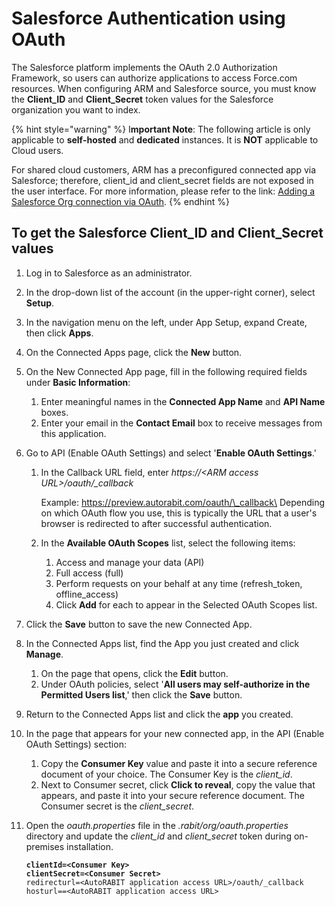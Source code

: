 # Salesforce Authentication using OAuth

The Salesforce platform implements the OAuth 2.0 Authorization Framework, so users can authorize applications to access Force.com resources. When configuring ARM and Salesforce source, you must know the **Client\_ID** and **Client\_Secret** token values for the Salesforce organization you want to index.&#x20;

{% hint style="warning" %}
I**mportant Note**: The following article is only applicable to **self-hosted** and **dedicated** instances. It is **NOT** applicable to Cloud users.

For shared cloud customers, ARM has a preconfigured connected app via Salesforce; therefore, client\_id and client\_secret fields are not exposed in the user interface. For more information, please refer to the link: [Adding a Salesforce Org connection via OAuth](https://knowledgebase.autorabit.com/arm/docs/salesforce-org).
{% endhint %}

## To get the Salesforce Client\_ID and Client\_Secret values

1. Log in to Salesforce as an administrator.
2. In the drop-down list of the account (in the upper-right corner), select **Setup**.
3. In the navigation menu on the left, under App Setup, expand Create, then click **Apps**.
4. On the Connected Apps page, click the **New** button.
5. On the New Connected App page, fill in the following required fields under **Basic Information**:&#x20;
   1. Enter meaningful names in the **Connected App Name** and **API Name** boxes.&#x20;
   2. Enter your email in the **Contact Email** box to receive messages from this application.
6. Go to API (Enable OAuth Settings) and select '**Enable OAuth Settings**.'&#x20;
   1.  In the Callback URL field, enter _https://\<ARM access URL>/oauth/\_callback_&#x20;

       Example: https://preview.autorabit.com/oauth/\_callback\
       Depending on which OAuth flow you use, this is typically the URL that a user's browser is redirected to after successful authentication.
   2. In the **Available OAuth Scopes** list, select the following items:&#x20;
      1. Access and manage your data (API)&#x20;
      2. Full access (full)&#x20;
      3. Perform requests on your behalf at any time (refresh\_token, offline\_access)&#x20;
      4. Click **Add** for each to appear in the Selected OAuth Scopes list.
7. Click the **Save** button to save the new Connected App.
8. In the Connected Apps list, find the App you just created and click **Manage**.&#x20;
   1. On the page that opens, click the **Edit** button.&#x20;
   2. Under OAuth policies, select '**All users may self-authorize in the Permitted Users list**,' then click the **Save** button.
9. Return to the Connected Apps list and click the **app** you created.
10. In the page that appears for your new connected app, in the API (Enable OAuth Settings) section:
    1. Copy the **Consumer Key** value and paste it into a secure reference document of your choice. The Consumer Key is the _client\_id_.&#x20;
    2. Next to Consumer secret, click **Click to reveal**, copy the value that appears, and paste it into your secure reference document. The Consumer secret is the _client\_secret_.
11. Open the _oauth.properties_ file in the _.rabit/org/oauth.properties_ directory and update the _client\_id_ and _client\_secret_ token during on-premises installation.

    <pre class="language-actionscript"><code class="lang-actionscript"><strong>clientId=&#x3C;Consumer Key>
    </strong><strong>clientSecret=&#x3C;Consumer Secret>
    </strong>redirecturl=&#x3C;AutoRABIT application access URL>/oauth/_callback
    hosturl==&#x3C;AutoRABIT application access URL>
    </code></pre>
